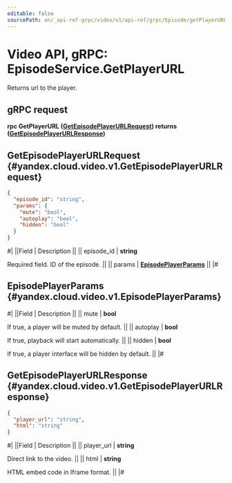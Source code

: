 ```yaml
---
editable: false
sourcePath: en/_api-ref-grpc/video/v1/api-ref/grpc/Episode/getPlayerURL.md
---
```


# Video API, gRPC: EpisodeService.GetPlayerURL

Returns url to the player.

## gRPC request

**rpc GetPlayerURL ([GetEpisodePlayerURLRequest](#yandex.cloud.video.v1.GetEpisodePlayerURLRequest)) returns ([GetEpisodePlayerURLResponse](#yandex.cloud.video.v1.GetEpisodePlayerURLResponse))**

## GetEpisodePlayerURLRequest {#yandex.cloud.video.v1.GetEpisodePlayerURLRequest}

```json
{
  "episode_id": "string",
  "params": {
    "mute": "bool",
    "autoplay": "bool",
    "hidden": "bool"
  }
}
```

#|
||Field | Description ||
|| episode_id | **string**

Required field. ID of the episode. ||
|| params | **[EpisodePlayerParams](#yandex.cloud.video.v1.EpisodePlayerParams)** ||
|#

## EpisodePlayerParams {#yandex.cloud.video.v1.EpisodePlayerParams}

#|
||Field | Description ||
|| mute | **bool**

If true, a player will be muted by default. ||
|| autoplay | **bool**

If true, playback will start automatically. ||
|| hidden | **bool**

If true, a player interface will be hidden by default. ||
|#

## GetEpisodePlayerURLResponse {#yandex.cloud.video.v1.GetEpisodePlayerURLResponse}

```json
{
  "player_url": "string",
  "html": "string"
}
```

#|
||Field | Description ||
|| player_url | **string**

Direct link to the video. ||
|| html | **string**

HTML embed code in Iframe format. ||
|#